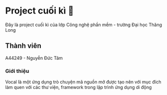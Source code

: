 # Project cuối kì 👋
Đây là project cuối kì của lớp Công nghệ phần mềm - trường Đại học Thăng Long

## Thành viên
A44249 - Nguyễn Đức Tâm

### Giới thiệu
Vocal là một ứng dụng trò chuyện mã nguồn mở được tạo nên với mục đích làm quen với các thư viện, framework trong lập trình ứng dụng di động
